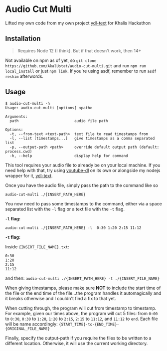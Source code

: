 # Audio Cut Multi

Lifted my own code from my own project [ydl-text](https://github.com/FatehKhalsaTech/ydl-text) for Khalis Hackathon

## Installation

> Requires Node 12 (I think). But if that doesn't work, then 14+


Not available on npm as of yet, so `git clone https://github.com/AkalUstat/audio-cut-multi.git` and run `npm run local_install` or just `npm link`. If you're using asdf, remember to run `asdf reshim` afterwords.

## Usage 

```
$ audio-cut-multi -h
Usage: audio-cut-multi [options] <path>

Arguments:
  path                         audio file path

Options:
  -t, --from-text <text-path>  text file to read timestamps from
  -l, --list [timestamps...]   give timestamps as a comma separated list
  -p, --output-path <path>     override default output path (default: process.cwd)
  -h, --help                   display help for command
  ```

This tool requires your audio file to already be on your local machine. If you need help with that, try using [youtube-dl](https://github.com/ytdl-org/youtube-dl) on its own or alongside my nodejs wrapper for it, [ydl-text](https://github.com/FatehKhalsaTech/ydl-text).

Once you have the audio file, simply pass the path to the command like so

`audio-cut-multi ./{INSERT_PATH_HERE}`

You now need to pass some timestamps to the command, either via a space separated list with the `-l` flag or a text file with the `-t` flag.

**`-l` flag:**

`audio-cut-multi ./{INSERT_PATH_HERE} -l  0:30 1:20 2:15 11:12`

**`-t` flag:**

Inside `{INSERT_FILE_NAME}.txt`:
```
0:30
1:20
2:15
11:12
```
and then:
`audio-cut-multi ./{INSERT_PATH_HERE} -t ./{INSERT_FILE_NAME}`

When giving timestamps, please make sure **NOT** to include the start time of the file or the end time of the file...the program handles it automagically and it breaks otherwise and I couldn't find a fix to that yet.

When cutting through, the program will cut from timestamp to timestamp. For example, given our times above, the program will cut 5 files: from `0:00` to `0:30`, `0:30` to `1:20`, `1:20` to `2:15`, `2:15` to `11:12`, and `11:12` to `end`. 
Each file will be name accordingly: `{START_TIME}-to-{END_TIME}-{ORIGINAL_FILE_NAME}`

Finally, specify the output-path if you require the files to be written to a different location. Otherwise, it will use the current working directory. 


